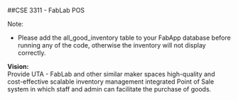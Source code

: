 ##CSE 3311 - FabLab POS

Note:
- Please add the all_good_inventory table to your FabApp database before running any of the code, otherwise the inventory will not display correctly.

<b>Vision:</b><br>
Provide UTA - FabLab and other similar maker spaces high-quality and cost-effective scalable inventory management integrated Point of Sale system in which staff and admin can facilitate the purchase of goods.
